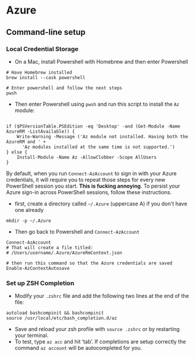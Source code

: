 # Azure

## Command-line setup

### Local Credential Storage

* On a Mac, install Powershell with Homebrew and then enter Powershell

```
# Have Homebrew installed
brew install --cask powershell

# Enter powershell and follow the next steps
pwsh
```

* Then enter Powershell using `pwsh` and run this script to install the `Az` module:

```

if ($PSVersionTable.PSEdition -eq 'Desktop' -and (Get-Module -Name AzureRM -ListAvailable)) {
    Write-Warning -Message ('Az module not installed. Having both the AzureRM and ' +
      'Az modules installed at the same time is not supported.')
} else {
    Install-Module -Name Az -AllowClobber -Scope AllUsers
}
```

By default, when you run `Connect-AzAccount` to sign in with your Azure credentials, it will require you to repeat those steps for every new PowerShell session you start. **This is fucking annoying**. To persist your Azure sign-in across PowerShell sessions, follow these instructions.

* first, create a directory called `~/.Azure` (uppercase A) if you don't have one already

```
mkdir -p ~/.Azure

```

* Then go back to Powershell and `Connect-AzAccount`

```
Connect-AzAccount
# That will create a file titled:
# /Users/username/.Azure/AzureRmContext.json

# then run this command so that the Azure credentials are saved 
Enable-AzContextAutosave

```

### Set up ZSH Completion

* Modify your `.zshrc` file and add the following two lines at the end of the file:

```
autoload bashcompinit && bashcompinit
source /usr/local/etc/bash_completion.d/az
```

* Save and reload your zsh profile with `source .zshrc` or by restarting your terminal.
* To test, type `az acc` and hit ‘tab’. If completions are setup correctly the command `az account` will be autocompleted for you. 

